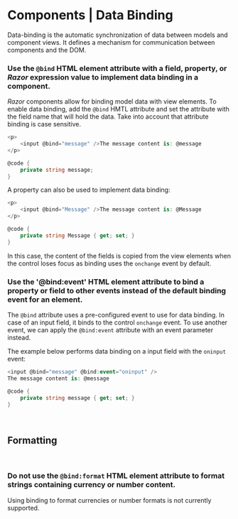 # Components | Data Binding

Data-binding is the automatic synchronization of data between models and component views. It defines a mechanism for communication between components and the DOM.
<br>


### Use the `@bind` HTML element attribute with a field, property, or _Razor_ expression value to implement data binding in a component.

_Razor_ components allow for binding model data with view elements. To enable data binding, add the `@bind` HMTL attribute and set the attribute with the field name that
will hold the data. Take into account that attribute binding is case sensitive.

```csharp
<p>
    <input @bind="message" />The message content is: @message
</p>

@code {
    private string message;
}
```

A property can also be used to implement data binding:

```csharp
<p>
    <input @bind="Message" />The message content is: @Message
</p>

@code {
    private string Message { get; set; }
}
```

In this case, the content of the fields is copied from the view elements when the control loses focus as binding uses the `onchange` event by default.
<br>


### Use the '@bind:event' HTML element attribute to bind a property or field to other events instead of the default binding event for an element.

The `@bind` attribute uses a pre-configured event to use for data binding. In case of an input field, it binds to the control `onchange` event. To use another event,
we can apply the `@bind:event` attribute with an event parameter instead.

The example below performs data binding on a input field with the `oninput` event:

```csharp
<input @bind="message" @bind:event="oninput" />
The message content is: @message

@code {
    private string message { get; set; }
}
```
<br>


## Formatting
<br>


### Do not use the `@bind:format` HTML element attribute to format strings containing currency or number content.

Using binding to format currencies or number formats is not currently supported.
<br>


